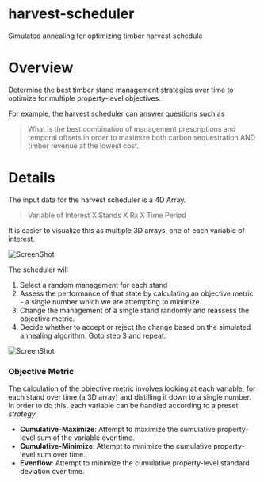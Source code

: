 harvest-scheduler
=================

Simulated annealing for optimizing timber harvest schedule


# Overview

Determine the best timber stand management strategies over time to 
optimize for multiple property-level objectives. 

For example, the harvest scheduler can answer questions such as 

> What is the best combination of management prescriptions and temporal offsets
> in order to maximize both carbon sequestration AND timber revenue at the lowest 
> cost.

# Details

The input data for the harvest scheduler is a 4D Array.

> Variable of Interest  X  Stands  X  Rx  X  Time Period 

It is easier to visualize this 
as multiple 3D arrays, one of each variable of interest.

![ScreenShot](https://raw.github.com/Ecotrust/harvest-scheduler/master/img/4DArray.png)

The scheduler will

1. Select a random management for each stand 
2. Assess the performance of that state by calculating an objective metric - a single number which
   we are attempting to minimize. 
3. Change the management of a single stand randomly and reassess the objective metric. 
4. Decide whether to accept or reject the change based on the simulated annealing algorithm. Goto step 3 and repeat. 


![ScreenShot](https://raw.github.com/Ecotrust/harvest-scheduler/master/img/ObjectiveMetric.png)

### Objective Metric

The calculation of the objective metric involves looking at each variable, for each stand over time (a 3D array) 
and distilling it down to a single number. In order to do this, each variable can 
be handled according to a preset *strategy*

* **Cumulative-Maximize**: Attempt to maximize the cumulative property-level sum of the variable over time. 
* **Cumulative-Minimize**: Attempt to minimize the cumulative property-level sum over time. 
* **Evenflow**: Attempt to minimize the cumulative property-level standard deviation over time.



